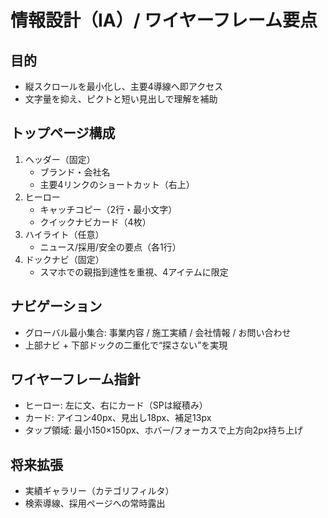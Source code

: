 # 情報設計（IA）/ ワイヤーフレーム要点

## 目的
- 縦スクロールを最小化し、主要4導線へ即アクセス
- 文字量を抑え、ピクトと短い見出しで理解を補助

## トップページ構成
1. ヘッダー（固定）
   - ブランド・会社名
   - 主要4リンクのショートカット（右上）
2. ヒーロー
   - キャッチコピー（2行・最小文字）
   - クイックナビカード（4枚）
3. ハイライト（任意）
   - ニュース/採用/安全の要点（各1行）
4. ドックナビ（固定）
   - スマホでの親指到達性を重視、4アイテムに限定

## ナビゲーション
- グローバル最小集合: 事業内容 / 施工実績 / 会社情報 / お問い合わせ
- 上部ナビ + 下部ドックの二重化で“探さない”を実現

## ワイヤーフレーム指針
- ヒーロー: 左に文、右にカード（SPは縦積み）
- カード: アイコン40px、見出し18px、補足13px
- タップ領域: 最小150×150px、ホバー/フォーカスで上方向2px持ち上げ

## 将来拡張
- 実績ギャラリー（カテゴリフィルタ）
- 検索導線、採用ページへの常時露出